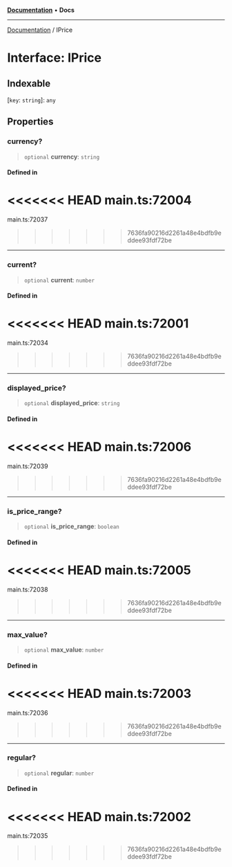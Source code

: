 [**Documentation**](../README.md) • **Docs**

***

[Documentation](../globals.md) / IPrice

# Interface: IPrice

## Indexable

 \[`key`: `string`\]: `any`

## Properties

### currency?

> `optional` **currency**: `string`

#### Defined in

<<<<<<< HEAD
main.ts:72004
=======
main.ts:72037
>>>>>>> 7636fa90216d2261a48e4bdfb9eddee93fdf72be

***

### current?

> `optional` **current**: `number`

#### Defined in

<<<<<<< HEAD
main.ts:72001
=======
main.ts:72034
>>>>>>> 7636fa90216d2261a48e4bdfb9eddee93fdf72be

***

### displayed\_price?

> `optional` **displayed\_price**: `string`

#### Defined in

<<<<<<< HEAD
main.ts:72006
=======
main.ts:72039
>>>>>>> 7636fa90216d2261a48e4bdfb9eddee93fdf72be

***

### is\_price\_range?

> `optional` **is\_price\_range**: `boolean`

#### Defined in

<<<<<<< HEAD
main.ts:72005
=======
main.ts:72038
>>>>>>> 7636fa90216d2261a48e4bdfb9eddee93fdf72be

***

### max\_value?

> `optional` **max\_value**: `number`

#### Defined in

<<<<<<< HEAD
main.ts:72003
=======
main.ts:72036
>>>>>>> 7636fa90216d2261a48e4bdfb9eddee93fdf72be

***

### regular?

> `optional` **regular**: `number`

#### Defined in

<<<<<<< HEAD
main.ts:72002
=======
main.ts:72035
>>>>>>> 7636fa90216d2261a48e4bdfb9eddee93fdf72be
